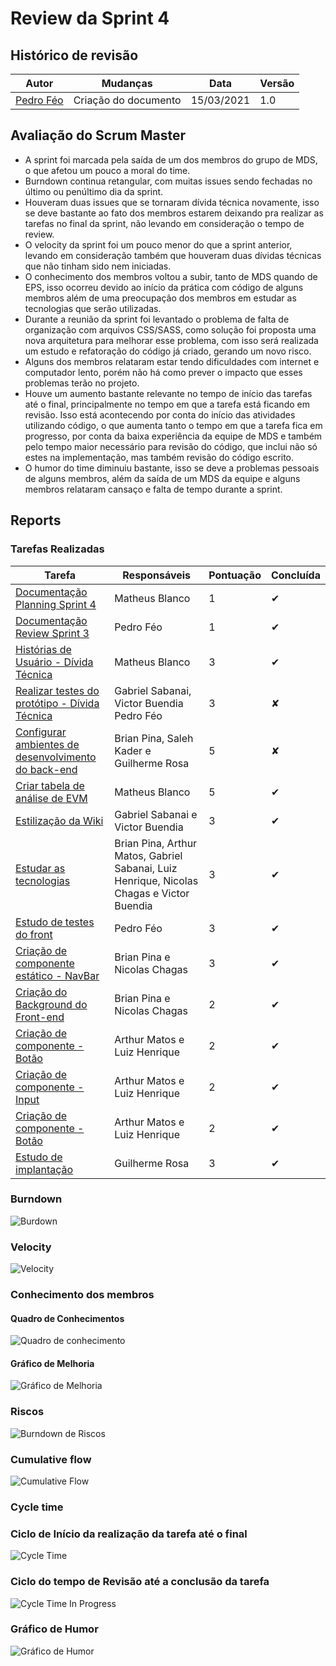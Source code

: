 # Review da Sprint 4

## Histórico de revisão

| Autor                                | Mudanças             | Data       | Versão |
| ------------------------------------ | -------------------- | ---------- | ------ |
| [Pedro Féo](https://github.com/phe0) | Criação do documento | 15/03/2021 | 1.0    |

## Avaliação do Scrum Master

- A sprint foi marcada pela saída de um dos membros do grupo de MDS, o que afetou um pouco a moral do time.
- Burndown continua retangular, com muitas issues sendo fechadas no último ou penúltimo dia da sprint.
- Houveram duas issues que se tornaram dívida técnica novamente, isso se deve bastante ao fato dos membros estarem deixando pra realizar as tarefas no final da sprint, não levando em consideração o tempo de review.
- O velocity da sprint foi um pouco menor do que a sprint anterior, levando em consideração também que houveram duas dívidas técnicas que não tinham sido nem iniciadas.
- O conhecimento dos membros voltou a subir, tanto de MDS quando de EPS, isso ocorreu devido ao início da prática com código de alguns membros além de uma preocupação dos membros em estudar as tecnologias que serão utilizadas.
- Durante a reunião da sprint foi levantado o problema de falta de organização com arquivos CSS/SASS, como solução foi proposta uma nova arquitetura para melhorar esse problema, com isso será realizada um estudo e refatoração do código já criado, gerando um novo risco.
- Alguns dos membros relataram estar tendo dificuldades com internet e computador lento, porém não há como prever o impacto que esses problemas terão no projeto.
- Houve um aumento bastante relevante no tempo de início das tarefas até o final, principalmente no tempo em que a tarefa está ficando em revisão. Isso está acontecendo por conta do início das atividades utilizando código, o que aumenta tanto o tempo em que a tarefa fica em progresso, por conta da baixa experiência da equipe de MDS e também pelo tempo maior necessário para revisão do código, que inclui não só estes na implementação, mas também revisão do código escrito.
- O humor do time diminuiu bastante, isso se deve a problemas pessoais de alguns membros, além da saída de um MDS da equipe e alguns membros relataram cansaço e falta de tempo durante a sprint.

## Reports

### Tarefas Realizadas

| Tarefa                                                                                                        | Responsáveis                                                                              | Pontuação | Concluída |
| ------------------------------------------------------------------------------------------------------------- | ----------------------------------------------------------------------------------------- | --------- | --------- |
| [Documentação Planning Sprint 4](https://github.com/fga-eps-mds/EPS-2020-2-G2/issues/77)                      | Matheus Blanco                                                                            | 1         | ✔         |
| [Documentação Review Sprint 3](https://github.com/fga-eps-mds/EPS-2020-2-G2/issues/78)                        | Pedro Féo                                                                                 | 1         | ✔         |
| [Histórias de Usuário - Dívida Técnica](https://github.com/fga-eps-mds/EPS-2020-2-G2/issues/51)               | Matheus Blanco                                                                            | 3         | ✔         |
| [Realizar testes do protótipo - Dívida Técnica](https://github.com/fga-eps-mds/EPS-2020-2-G2/issues/54)       | Gabriel Sabanai, Victor Buendia Pedro Féo                                                 | 3         | ✘         |
| [Configurar ambientes de desenvolvimento do back-end](https://github.com/fga-eps-mds/EPS-2020-2-G2/issues/66) | Brian Pina, Saleh Kader e Guilherme Rosa                                                  | 5         | ✘         |
| [Criar tabela de análise de EVM](https://github.com/fga-eps-mds/EPS-2020-2-G2/issues/67)                      | Matheus Blanco                                                                            | 5         | ✔         |
| [Estilização da Wiki](https://github.com/fga-eps-mds/EPS-2020-2-G2/issues/68)                                 | Gabriel Sabanai e Victor Buendia                                                          | 3         | ✔         |
| [Estudar as tecnologias](https://github.com/fga-eps-mds/EPS-2020-2-G2/issues/69)                              | Brian Pina, Arthur Matos, Gabriel Sabanai, Luiz Henrique, Nicolas Chagas e Victor Buendia | 3         | ✔         |
| [Estudo de testes do front](https://github.com/fga-eps-mds/EPS-2020-2-G2/issues/70)                           | Pedro Féo                                                                                 | 3         | ✔         |
| [Criação de componente estático - NavBar](https://github.com/fga-eps-mds/EPS-2020-2-G2/issues/71)             | Brian Pina e Nicolas Chagas                                                               | 3         | ✔         |
| [Criação do Background do Front-end](https://github.com/fga-eps-mds/EPS-2020-2-G2/issues/72)                  | Brian Pina e Nicolas Chagas                                                               | 2         | ✔         |
| [Criação de componente - Botão](https://github.com/fga-eps-mds/EPS-2020-2-G2/issues/73)                       | Arthur Matos e Luiz Henrique                                                              | 2         | ✔         |
| [Criação de componente - Input](https://github.com/fga-eps-mds/EPS-2020-2-G2/issues/75)                       | Arthur Matos e Luiz Henrique                                                              | 2         | ✔         |
| [Criação de componente - Botão](https://github.com/fga-eps-mds/EPS-2020-2-G2/issues/76)                       | Arthur Matos e Luiz Henrique                                                              | 2         | ✔         |
| [Estudo de implantação](https://github.com/fga-eps-mds/EPS-2020-2-G2/issues/79)                               | Guilherme Rosa                                                                            | 3         | ✔         |

### Burndown

![Burdown](../../assets/img/sprints/4/burndown.png)

### Velocity

![Velocity](../../assets/img/sprints/4/velocity.png)

### Conhecimento dos membros

#### Quadro de Conhecimentos

![Quadro de conhecimento](../../assets/img/sprints/4/conhecimento.png)

#### Gráfico de Melhoria

![Gráfico de Melhoria](../../assets/img/sprints/4/conhecimentoGraphic.png)

### Riscos

![Burndown de Riscos](../../assets/img/sprints/4/risk.png)

### Cumulative flow

![Cumulative Flow](../../assets/img/sprints/4/cumulativeFlow.png)

### Cycle time

### Ciclo de Início da realização da tarefa até o final

![Cycle Time](../../assets/img/sprints/4/cycleTime.png)

### Ciclo do tempo de Revisão até a conclusão da tarefa

![Cycle Time In Progress](../../assets/img/sprints/4/cycleTimeReview.png)

### Gráfico de Humor

![Gráfico de Humor](../../assets/img/sprints/4/humor.png)
